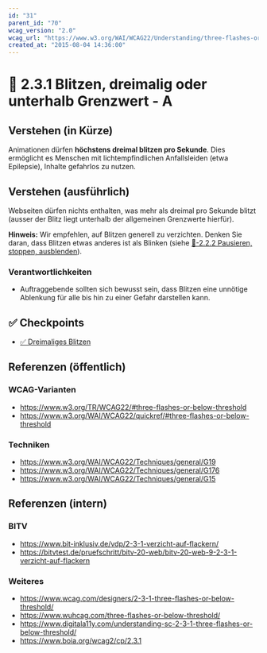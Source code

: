 ```yaml
---
id: "31"
parent_id: "70"
wcag_version: "2.0"
wcag_url: "https://www.w3.org/WAI/WCAG22/Understanding/three-flashes-or-below-threshold.html"
created_at: "2015-08-04 14:36:00"
---
```


# 📜 2.3.1 Blitzen, dreimalig oder unterhalb Grenzwert - A

## Verstehen (in Kürze)

Animationen dürfen **höchstens dreimal blitzen pro Sekunde**. Dies ermöglicht es Menschen mit lichtempfindlichen Anfallsleiden (etwa Epilepsie), Inhalte gefahrlos zu nutzen.

## Verstehen (ausführlich)

Webseiten dürfen nichts enthalten, was mehr als dreimal pro Sekunde blitzt (ausser der Blitz liegt unterhalb der allgemeinen Grenzwerte hierfür).

**Hinweis:** Wir empfehlen, auf Blitzen generell zu verzichten. Denken Sie daran, dass Blitzen etwas anderes ist als Blinken (siehe [📜-2.2.2 Pausieren, stoppen, ausblenden](/de/wcag/2.2.2-pausieren-stoppen-ausblenden)).

### Verantwortlichkeiten

- Auftraggebende sollten sich bewusst sein, dass Blitzen eine unnötige Ablenkung für alle bis hin zu einer Gefahr darstellen kann.

## ✅ Checkpoints

- [✅ Dreimaliges Blitzen](dreimaliges-blitzen)

## Referenzen (öffentlich)

### WCAG-Varianten
- <https://www.w3.org/TR/WCAG22/#three-flashes-or-below-threshold>
- <https://www.w3.org/WAI/WCAG22/quickref/#three-flashes-or-below-threshold>

### Techniken
- <https://www.w3.org/WAI/WCAG22/Techniques/general/G19>
- <https://www.w3.org/WAI/WCAG22/Techniques/general/G176>
- <https://www.w3.org/WAI/WCAG22/Techniques/general/G15>

## Referenzen (intern)

### BITV
- <https://www.bit-inklusiv.de/vdp/2-3-1-verzicht-auf-flackern/>
- <https://bitvtest.de/pruefschritt/bitv-20-web/bitv-20-web-9-2-3-1-verzicht-auf-flackern>

### Weiteres
- <https://www.wcag.com/designers/2-3-1-three-flashes-or-below-threshold/>
- <https://www.wuhcag.com/three-flashes-or-below-threshold/>
- <https://www.digitala11y.com/understanding-sc-2-3-1-three-flashes-or-below-threshold/>
- <https://www.boia.org/wcag2/cp/2.3.1>